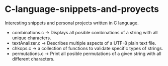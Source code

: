 # C-language-snippets-and-proyects
Interesting snippets and personal projects written in C language.

- combinations.c -> Displays all posible combinations of a string with all unique characters.
- textAnalizer.c -> Describes multiple aspects of a UTF-8 plain text file.
- chkops.c -> a collection of functions to validate specific types of strings.
- permutations.c -> Print all posible permutations of a given string with all different characters. 

